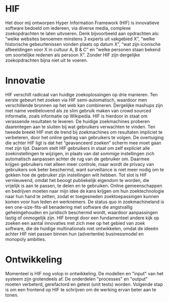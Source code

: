 HIF
===

Het door mij ontworpen Hyper Information Framework (HIF) is innovatieve software bedoeld om iedereen, via diverse media, complexe zoekopdrachten te laten uitvoeren. Denk bijvoorbeeld aan opdrachten als: “welke websites benoemen minstens 3 experts uit vakgebied X”, “welke historische gebeurtenissen vonden plaats op datum X”, “wat zijn iconische afbeeldingen voor X in cultuur A, B & C” en “welke personen staan bekend om soortelijke redenen als persoon X”. Zonder HIF zijn dergelijke zoekopdrachten bijna niet uit te voeren. 


Innovatie
===

HIF verschilt radicaal van huidige zoekoplossingen op drie manieren. Ten eerste gebeurt het zoeken via HIF semi-automatisch, waardoor men verschillende bronnen op het web kan combineren. Dergelijke mashups zijn met name veelbelovend als ze slim gebruik maken van crowd sourced informatie, zoals informatie op Wikipedia. HIF is hierdoor in staat om verassende resultaten te leveren. De huidige zoekmachines proberen daarentegen aan te sluiten bij wat gebruikers verwachten te vinden. Ten tweede breekt HIF met de trend bij zoekmachines om resultaten impliciet te verbeteren, door het online gedrag van gebruikers te volgen. De overtuiging die achter HIF ligt is dat het “geavanceerd zoeken” scherm mee moet gaan met zijn tijd. Daarom stelt HIF gebruikers in staat om zelf expliciet alle zoekinstellingen te wijzigen, in plaats van dat sommige instellingen zich automatisch aanpassen achter de rug van de gebruiker om. Daarmee krijgen gebruikers niet alleen meer controle, maar wordt de privacy van gebruikers ook beter beschermd, want surveillance is niet meer nodig om te gokken hoe de gebruiker zijn instellingen wilt hebben. Tot slot is HIF vernieuwend, omdat het beoogt publiekelijk eigendom te worden, die vrijelijk is aan te passen, te delen en te gebruiken. Online gemeenschappen en bedrijven moeten naar mijn idee de kans krijgen om hun zoektechnologie naar hun hand te zetten, zodat er toegesneden zoektoepassingen kunnen komen voor hun leden en werknemers. De status quo in zoekmachineland is een one-size-fits-all benadering met software die angstvallig geheimgehouden en juridisch beschermd wordt, waardoor aanpassingen lastig of onmogelijk zijn. HIF brengt door een fundamenteel andere kijk op zoeken een aantal innovaties met zich mee op het gebied van zoek software, die de huidige multinationals niet ontwikkelen, omdat de ideeën achter HIF niet passen binnen hun (advertentie) businessmodel en monopoly ambities.

Ontwikkeling
===
Momenteel is HIF nog volop in ontwikkeling. De modellen en "input" van het systeem zijn grotendeels af. De onderdelen "processes" en "output" moeten verbeterd, gerefactord en getest (unit tests) worden. Volgende stap is om een frontend op HIF te schrijven om de werking ervan beter aan te tonen.
